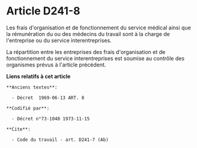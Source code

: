 # Article D241-8

Les frais d'organisation et de fonctionnement du service médical ainsi que la rémunération du ou des médecins du travail sont
à la charge de l'entreprise ou du service interentreprises.

La répartition entre les entreprises des frais d'organisation et de fonctionnement du service interentreprises est soumise au
contrôle des organismes prévus à l'article précédent.

**Liens relatifs à cet article**

	**Anciens textes**:

	  - Décret  1969-06-13 ART. 8

	**Codifié par**:

	  - Décret n°73-1048 1973-11-15

	**Cite**:

	  - Code du travail - art. D241-7 (Ab)

